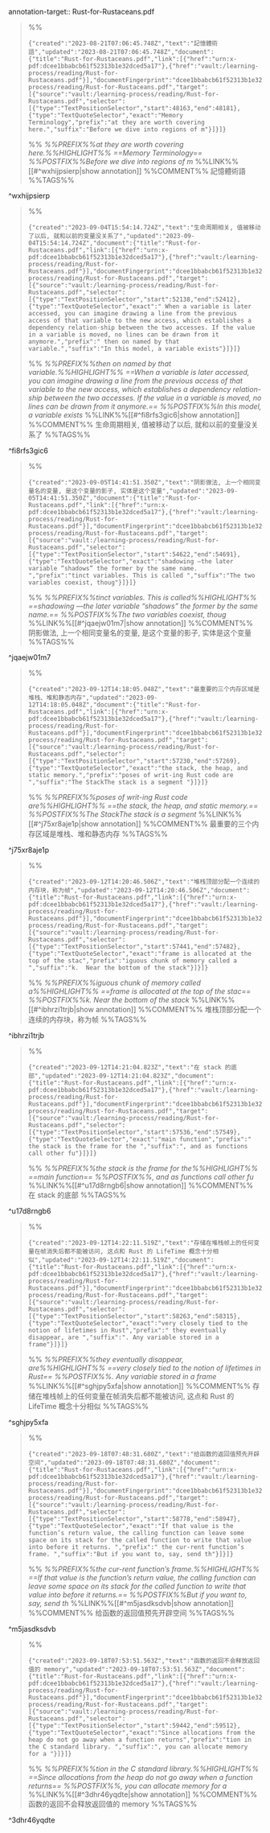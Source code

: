 annotation-target:: Rust-for-Rustaceans.pdf


>%%
>```annotation-json
>{"created":"2023-08-21T07:06:45.748Z","text":"記憶體術語","updated":"2023-08-21T07:06:45.748Z","document":{"title":"Rust-for-Rustaceans.pdf","link":[{"href":"urn:x-pdf:dcee1bbabcb61f52313b1e32dced5a17"},{"href":"vault:/learning-process/reading/Rust-for-Rustaceans.pdf"}],"documentFingerprint":"dcee1bbabcb61f52313b1e32dced5a17"},"uri":"vault:/learning-process/reading/Rust-for-Rustaceans.pdf","target":[{"source":"vault:/learning-process/reading/Rust-for-Rustaceans.pdf","selector":[{"type":"TextPositionSelector","start":48163,"end":48181},{"type":"TextQuoteSelector","exact":"Memory Terminology","prefix":"at they are worth covering here.","suffix":"Before we dive into regions of m"}]}]}
>```
>%%
>*%%PREFIX%%at they are worth covering here.%%HIGHLIGHT%% ==Memory Terminology== %%POSTFIX%%Before we dive into regions of m*
>%%LINK%%[[#^wxhijpsierp|show annotation]]
>%%COMMENT%%
>記憶體術語
>%%TAGS%%
>
^wxhijpsierp



>%%
>```annotation-json
>{"created":"2023-09-04T15:54:14.724Z","text":"生命周期相关, 值被移动了以后, 就和以前的变量没关系了","updated":"2023-09-04T15:54:14.724Z","document":{"title":"Rust-for-Rustaceans.pdf","link":[{"href":"urn:x-pdf:dcee1bbabcb61f52313b1e32dced5a17"},{"href":"vault:/learning-process/reading/Rust-for-Rustaceans.pdf"}],"documentFingerprint":"dcee1bbabcb61f52313b1e32dced5a17"},"uri":"vault:/learning-process/reading/Rust-for-Rustaceans.pdf","target":[{"source":"vault:/learning-process/reading/Rust-for-Rustaceans.pdf","selector":[{"type":"TextPositionSelector","start":52138,"end":52412},{"type":"TextQuoteSelector","exact":" When a variable is later accessed, you can imagine drawing a line from the previous access of that variable to the new access, which establishes a dependency relation-ship between the two accesses. If the value in a variable is moved, no lines can be drawn from it anymore.","prefix":" then on named by that variable.","suffix":"In this model, a variable exists"}]}]}
>```
>%%
>*%%PREFIX%%then on named by that variable.%%HIGHLIGHT%% ==When a variable is later accessed, you can imagine drawing a line from the previous access of that variable to the new access, which establishes a dependency relation-ship between the two accesses. If the value in a variable is moved, no lines can be drawn from it anymore.== %%POSTFIX%%In this model, a variable exists*
>%%LINK%%[[#^fi8rfs3gic6|show annotation]]
>%%COMMENT%%
>生命周期相关, 值被移动了以后, 就和以前的变量没关系了
>%%TAGS%%
>
^fi8rfs3gic6


>%%
>```annotation-json
>{"created":"2023-09-05T14:41:51.350Z","text":"阴影做法, 上一个相同变量名的变量, 是这个变量的影子, 实体是这个变量","updated":"2023-09-05T14:41:51.350Z","document":{"title":"Rust-for-Rustaceans.pdf","link":[{"href":"urn:x-pdf:dcee1bbabcb61f52313b1e32dced5a17"},{"href":"vault:/learning-process/reading/Rust-for-Rustaceans.pdf"}],"documentFingerprint":"dcee1bbabcb61f52313b1e32dced5a17"},"uri":"vault:/learning-process/reading/Rust-for-Rustaceans.pdf","target":[{"source":"vault:/learning-process/reading/Rust-for-Rustaceans.pdf","selector":[{"type":"TextPositionSelector","start":54622,"end":54691},{"type":"TextQuoteSelector","exact":"shadowing —the later variable “shadows” the former by the same name. ","prefix":"tinct variables. This is called ","suffix":"The two variables coexist, thoug"}]}]}
>```
>%%
>*%%PREFIX%%tinct variables. This is called%%HIGHLIGHT%% ==shadowing —the later variable “shadows” the former by the same name.== %%POSTFIX%%The two variables coexist, thoug*
>%%LINK%%[[#^jqaejw01m7|show annotation]]
>%%COMMENT%%
>阴影做法, 上一个相同变量名的变量, 是这个变量的影子, 实体是这个变量
>%%TAGS%%
>
^jqaejw01m7


>%%
>```annotation-json
>{"created":"2023-09-12T14:18:05.048Z","text":"最重要的三个内存区域是堆栈、堆和静态内存","updated":"2023-09-12T14:18:05.048Z","document":{"title":"Rust-for-Rustaceans.pdf","link":[{"href":"urn:x-pdf:dcee1bbabcb61f52313b1e32dced5a17"},{"href":"vault:/learning-process/reading/Rust-for-Rustaceans.pdf"}],"documentFingerprint":"dcee1bbabcb61f52313b1e32dced5a17"},"uri":"vault:/learning-process/reading/Rust-for-Rustaceans.pdf","target":[{"source":"vault:/learning-process/reading/Rust-for-Rustaceans.pdf","selector":[{"type":"TextPositionSelector","start":57230,"end":57269},{"type":"TextQuoteSelector","exact":"the stack, the heap, and static memory.","prefix":"poses of writ-ing Rust code are ","suffix":"The StackThe stack is a segment "}]}]}
>```
>%%
>*%%PREFIX%%poses of writ-ing Rust code are%%HIGHLIGHT%% ==the stack, the heap, and static memory.== %%POSTFIX%%The StackThe stack is a segment*
>%%LINK%%[[#^j75xr8aje1p|show annotation]]
>%%COMMENT%%
>最重要的三个内存区域是堆栈、堆和静态内存
>%%TAGS%%
>
^j75xr8aje1p


>%%
>```annotation-json
>{"created":"2023-09-12T14:20:46.506Z","text":"堆栈顶部分配一个连续的内存块，称为帧","updated":"2023-09-12T14:20:46.506Z","document":{"title":"Rust-for-Rustaceans.pdf","link":[{"href":"urn:x-pdf:dcee1bbabcb61f52313b1e32dced5a17"},{"href":"vault:/learning-process/reading/Rust-for-Rustaceans.pdf"}],"documentFingerprint":"dcee1bbabcb61f52313b1e32dced5a17"},"uri":"vault:/learning-process/reading/Rust-for-Rustaceans.pdf","target":[{"source":"vault:/learning-process/reading/Rust-for-Rustaceans.pdf","selector":[{"type":"TextPositionSelector","start":57441,"end":57482},{"type":"TextQuoteSelector","exact":"frame is allocated at the top of the stac","prefix":"iguous chunk of memory called a ","suffix":"k.  Near the bottom of the stack"}]}]}
>```
>%%
>*%%PREFIX%%iguous chunk of memory called a%%HIGHLIGHT%% ==frame is allocated at the top of the stac== %%POSTFIX%%k.  Near the bottom of the stack*
>%%LINK%%[[#^ibhrzi1trjb|show annotation]]
>%%COMMENT%%
>堆栈顶部分配一个连续的内存块，称为帧
>%%TAGS%%
>
^ibhrzi1trjb


>%%
>```annotation-json
>{"created":"2023-09-12T14:21:04.823Z","text":"在 stack 的底部","updated":"2023-09-12T14:21:04.823Z","document":{"title":"Rust-for-Rustaceans.pdf","link":[{"href":"urn:x-pdf:dcee1bbabcb61f52313b1e32dced5a17"},{"href":"vault:/learning-process/reading/Rust-for-Rustaceans.pdf"}],"documentFingerprint":"dcee1bbabcb61f52313b1e32dced5a17"},"uri":"vault:/learning-process/reading/Rust-for-Rustaceans.pdf","target":[{"source":"vault:/learning-process/reading/Rust-for-Rustaceans.pdf","selector":[{"type":"TextPositionSelector","start":57536,"end":57549},{"type":"TextQuoteSelector","exact":"main function","prefix":" the stack is the frame for the ","suffix":", and as functions call other fu"}]}]}
>```
>%%
>*%%PREFIX%%the stack is the frame for the%%HIGHLIGHT%% ==main function== %%POSTFIX%%, and as functions call other fu*
>%%LINK%%[[#^u17d8rngb6|show annotation]]
>%%COMMENT%%
>在 stack 的底部
>%%TAGS%%
>
^u17d8rngb6


>%%
>```annotation-json
>{"created":"2023-09-12T14:22:11.519Z","text":"存储在堆栈帧上的任何变量在帧消失后都不能被访问, 这点和 Rust 的 LifeTime 概念十分相似","updated":"2023-09-12T14:22:11.519Z","document":{"title":"Rust-for-Rustaceans.pdf","link":[{"href":"urn:x-pdf:dcee1bbabcb61f52313b1e32dced5a17"},{"href":"vault:/learning-process/reading/Rust-for-Rustaceans.pdf"}],"documentFingerprint":"dcee1bbabcb61f52313b1e32dced5a17"},"uri":"vault:/learning-process/reading/Rust-for-Rustaceans.pdf","target":[{"source":"vault:/learning-process/reading/Rust-for-Rustaceans.pdf","selector":[{"type":"TextPositionSelector","start":58263,"end":58315},{"type":"TextQuoteSelector","exact":"very closely tied to the notion of lifetimes in Rust","prefix":" they eventually disappear, are ","suffix":". Any variable stored in a frame"}]}]}
>```
>%%
>*%%PREFIX%%they eventually disappear, are%%HIGHLIGHT%% ==very closely tied to the notion of lifetimes in Rust== %%POSTFIX%%. Any variable stored in a frame*
>%%LINK%%[[#^sghjpy5xfa|show annotation]]
>%%COMMENT%%
>存储在堆栈帧上的任何变量在帧消失后都不能被访问, 这点和 Rust 的 LifeTime 概念十分相似
>%%TAGS%%
>
^sghjpy5xfa


>%%
>```annotation-json
>{"created":"2023-09-18T07:48:31.680Z","text":"给函数的返回值预先开辟空间","updated":"2023-09-18T07:48:31.680Z","document":{"title":"Rust-for-Rustaceans.pdf","link":[{"href":"urn:x-pdf:dcee1bbabcb61f52313b1e32dced5a17"},{"href":"vault:/learning-process/reading/Rust-for-Rustaceans.pdf"}],"documentFingerprint":"dcee1bbabcb61f52313b1e32dced5a17"},"uri":"vault:/learning-process/reading/Rust-for-Rustaceans.pdf","target":[{"source":"vault:/learning-process/reading/Rust-for-Rustaceans.pdf","selector":[{"type":"TextPositionSelector","start":58778,"end":58947},{"type":"TextQuoteSelector","exact":"If that value is the function’s return value, the calling function can leave some space on its stack for the called function to write that value into before it returns. ","prefix":" the cur-rent function’s frame. ","suffix":"But if you want to, say, send th"}]}]}
>```
>%%
>*%%PREFIX%%the cur-rent function’s frame.%%HIGHLIGHT%% ==If that value is the function’s return value, the calling function can leave some space on its stack for the called function to write that value into before it returns.== %%POSTFIX%%But if you want to, say, send th*
>%%LINK%%[[#^m5jasdksdvb|show annotation]]
>%%COMMENT%%
>给函数的返回值预先开辟空间
>%%TAGS%%
>
^m5jasdksdvb


>%%
>```annotation-json
>{"created":"2023-09-18T07:53:51.563Z","text":"函数的返回不会释放返回值的 memory","updated":"2023-09-18T07:53:51.563Z","document":{"title":"Rust-for-Rustaceans.pdf","link":[{"href":"urn:x-pdf:dcee1bbabcb61f52313b1e32dced5a17"},{"href":"vault:/learning-process/reading/Rust-for-Rustaceans.pdf"}],"documentFingerprint":"dcee1bbabcb61f52313b1e32dced5a17"},"uri":"vault:/learning-process/reading/Rust-for-Rustaceans.pdf","target":[{"source":"vault:/learning-process/reading/Rust-for-Rustaceans.pdf","selector":[{"type":"TextPositionSelector","start":59442,"end":59512},{"type":"TextQuoteSelector","exact":"Since allocations from the heap do not go away when a function returns","prefix":"tion in the C standard library. ","suffix":", you can allocate memory for a "}]}]}
>```
>%%
>*%%PREFIX%%tion in the C standard library.%%HIGHLIGHT%% ==Since allocations from the heap do not go away when a function returns== %%POSTFIX%%, you can allocate memory for a*
>%%LINK%%[[#^3dhr46yqdte|show annotation]]
>%%COMMENT%%
>函数的返回不会释放返回值的 memory
>%%TAGS%%
>
^3dhr46yqdte
